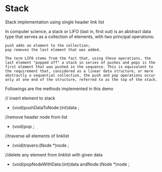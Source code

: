 # Stack
Stack implementation using single header link list

In computer science, a stack or LIFO (last in, first out) is an abstract data type that serves as a collection of elements, with two principal operations:

    push adds an element to the collection;
    pop removes the last element that was added.

    The term LIFO stems from the fact that, using these operations, the last element "popped off" a stack in series of pushes and pops is the first element that was pushed in the sequence. This is equivalent to the requirement that, considered as a linear data structure, or more abstractly a sequential collection, the push and pop operations occur only at one end of the structure, referred to as the top of the stack.

Followings are the methods implemented in this demo

// insert element to stack
- (void)pushDataToNode:(int)data ;

//remove header node from list
- (void)pop ;

//traverse all elements of linklist
- (void)travers:(Node *)node ;

//delete any element from linklist with given data
- (void)popNodeWithData:(int)data andNode:(Node *)node ;

